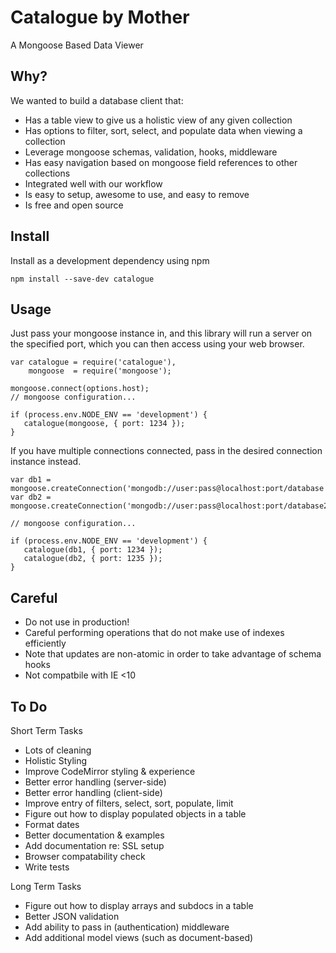 Catalogue by Mother
=========

A Mongoose Based Data Viewer

## Why?

We wanted to build a database client that:

- Has a table view to give us a holistic view of any given collection
- Has options to filter, sort, select, and populate data when viewing a collection
- Leverage mongoose schemas, validation, hooks, middleware
- Has easy navigation based on mongoose field references to other collections
- Integrated well with our workflow
- Is easy to setup, awesome to use, and easy to remove
- Is free and open source

## Install

Install as a development dependency using npm

````
npm install --save-dev catalogue
````

## Usage

Just pass your mongoose instance in, and this library will run a server
on the specified port, which you can then access using your web browser.

````
var catalogue = require('catalogue'),
    mongoose  = require('mongoose');

mongoose.connect(options.host);
// mongoose configuration...

if (process.env.NODE_ENV == 'development') {
   catalogue(mongoose, { port: 1234 });
}
````

If you have multiple connections connected, pass in the desired connection instance instead.

````
var db1 = mongoose.createConnection('mongodb://user:pass@localhost:port/database');
var db2 = mongoose.createConnection('mongodb://user:pass@localhost:port/database2');

// mongoose configuration...

if (process.env.NODE_ENV == 'development') {
   catalogue(db1, { port: 1234 });
   catalogue(db2, { port: 1235 });
}
````

## Careful
- Do not use in production!
- Careful performing operations that do not make use of indexes efficiently
- Note that updates are non-atomic in order to take advantage of schema hooks
- Not compatbile with IE <10

## To Do

Short Term Tasks

- Lots of cleaning
- Holistic Styling
- Improve CodeMirror styling & experience
- Better error handling (server-side)
- Better error handling (client-side)
- Improve entry of filters, select, sort, populate, limit
- Figure out how to display populated objects in a table
- Format dates
- Better documentation & examples
- Add documentation re: SSL setup
- Browser compatability check
- Write tests

Long Term Tasks

- Figure out how to display arrays and subdocs in a table
- Better JSON validation
- Add ability to pass in (authentication) middleware
- Add additional model views (such as document-based)
